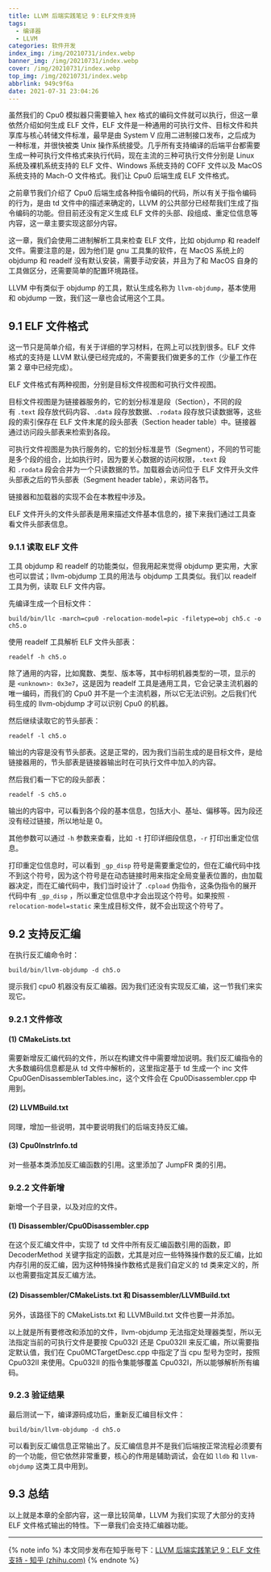 ```yaml
---
title: LLVM 后端实践笔记 9：ELF文件支持
tags:
  - 编译器
  - LLVM
categories: 软件开发
index_img: /img/20210731/index.webp
banner_img: /img/20210731/index.webp
cover: /img/20210731/index.webp
top_img: /img/20210731/index.webp
abbrlink: 949c9f6a
date: 2021-07-31 23:04:26
---
```

虽然我们的 Cpu0 模拟器只需要输入 hex 格式的编码文件就可以执行，但这一章依然介绍如何生成 ELF 文件，ELF 文件是一种通用的可执行文件、目标文件和共享库与核心转储文件标准，最早是由 System V 应用二进制接口发布，之后成为一种标准，并很快被类 Unix 操作系统接受。几乎所有支持编译的后端平台都需要生成一种可执行文件格式来执行代码，现在主流的三种可执行文件分别是 Linux 系统及裸机系统支持的 ELF 文件、Windows 系统支持的 COFF 文件以及 MacOS 系统支持的 Mach-O 文件格式。我们让 Cpu0 后端生成 ELF 文件格式。

之前章节我们介绍了 Cpu0 后端生成各种指令编码的代码，所以有关于指令编码的行为，是由 td 文件中的描述来确定的，LLVM 的公共部分已经帮我们生成了指令编码的功能。但目前还没有定义生成 ELF 文件的头部、段组成、重定位信息等内容，这一章主要实现这部分内容。

这一章，我们会使用二进制解析工具来检查 ELF 文件，比如 objdump 和 readelf 文件。需要注意的是，因为他们是 gnu 工具集的软件，在 MacOS 系统上的 objdump 和 readelf 没有默认安装，需要手动安装，并且为了和 MacOS 自身的工具做区分，还需要简单的配置环境路径。

LLVM 中有类似于 objdump 的工具，默认生成名称为 `llvm-objdump`，基本使用和 objdump 一致，我们这一章也会试用这个工具。

## 9.1 ELF 文件格式

这一节只是简单介绍，有关于详细的学习材料，在网上可以找到很多。ELF 文件格式的支持是 LLVM 默认便已经完成的，不需要我们做更多的工作（少量工作在第 2 章中已经完成）。

ELF 文件格式有两种视图，分别是目标文件视图和可执行文件视图。

目标文件视图是为链接器服务的，它的划分标准是段（Section），不同的段有 `.text` 段存放代码内容、`.data` 段存放数据、`.rodata` 段存放只读数据等，这些段的索引保存在 ELF 文件末尾的段头部表（Section header table）中。链接器通过访问段头部表来检索到各段。

可执行文件视图是为执行服务的，它的划分标准是节（Segment），不同的节可能是多个段的组合，比如执行时，因为要关心数据的访问权限，`.text` 段和 `.rodata` 段会合并为一个只读数据的节。加载器会访问位于 ELF 文件开头文件头部表之后的节头部表（Segment header table），来访问各节。

链接器和加载器的实现不会在本教程中涉及。

ELF 文件开头的文件头部表是用来描述文件基本信息的，接下来我们通过工具查看文件头部表信息。

### 9.1.1 读取 ELF 文件

工具 objdump 和 readelf 的功能类似，但我用起来觉得 objdump 更实用，大家也可以尝试；llvm-objdump 工具的用法与 objdump 工具类似。我们以 readelf 工具为例，读取 ELF 文件内容。

先编译生成一个目标文件：

```text
build/bin/llc -march=cpu0 -relocation-model=pic -filetype=obj ch5.c -o ch5.o
```

使用 readelf 工具解析 ELF 文件头部表：

```text
readelf -h ch5.o
```

除了通用的内容，比如魔数、类型、版本等，其中标明机器类型的一项，显示的是 `<unknown>: 0x3e7`，这是因为 readelf 工具是通用工具，它会记录主流机器的唯一编码，而我们的 Cpu0 并不是一个主流机器，所以它无法识别。之后我们代码生成的 llvm-objdump 才可以识别 Cpu0 的机器。

然后继续读取它的节头部表：

```text
readelf -l ch5.o
```

输出的内容是没有节头部表。这是正常的，因为我们当前生成的是目标文件，是给链接器用的，节头部表是链接器输出时在可执行文件中加入的内容。

然后我们看一下它的段头部表：

```text
readelf -S ch5.o
```

输出的内容中，可以看到各个段的基本信息，包括大小、基址、偏移等。因为段还没有经过链接，所以地址是 0。

其他参数可以通过 `-h` 参数来查看，比如 `-t` 打印详细段信息，`-r` 打印出重定位信息。

打印重定位信息时，可以看到 `_gp_disp` 符号是需要重定位的，但在汇编代码中找不到这个符号，因为这个符号是在动态链接时用来指定全局变量表位置的，由加载器决定，而在汇编代码中，我们当时设计了 `.cpload` 伪指令，这条伪指令的展开代码中有 `_gp_disp` ，所以重定位信息中才会出现这个符号。如果按照 `-relocation-model=static` 来生成目标文件，就不会出现这个符号了。

## 9.2 支持反汇编

在执行反汇编命令时：

```text
build/bin/llvm-objdump -d ch5.o
```

提示我们 cpu0 机器没有反汇编器。因为我们还没有实现反汇编，这一节我们来实现它。

### 9.2.1 文件修改

#### (1) CMakeLists.txt

需要新增反汇编代码的文件，所以在构建文件中需要增加说明。我们反汇编指令的大多数编码信息都是从 td 文件中解析的，这里指定基于 td 生成一个 inc 文件 Cpu0GenDisassemblerTables.inc，这个文件会在 Cpu0Disassembler.cpp 中用到。

#### (2) LLVMBuild.txt

同理，增加一些说明，其中要说明我们的后端支持反汇编。

#### (3) Cpu0InstrInfo.td

对一些基本类添加反汇编函数的引用。这里添加了 JumpFR 类的引用。

### 9.2.2 文件新增

新增一个子目录，以及对应的文件。

#### (1) Disassembler/Cpu0Disassembler.cpp

在这个反汇编文件中，实现了 td 文件中所有反汇编函数引用的函数，即 DecoderMethod 关键字指定的函数，尤其是对应一些特殊操作数的反汇编，比如内存引用的反汇编，因为这种特殊操作数格式是我们自定义的 td 类来定义的，所以也需要指定其反汇编方法。

#### (2) Disassembler/CMakeLists.txt 和 Disassembler/LLVMBuild.txt

另外，该路径下的 CMakeLists.txt 和 LLVMBuild.txt 文件也要一并添加。

  

以上就是所有要修改和添加的文件，llvm-objdump 无法指定处理器类型，所以无法指定当前的可执行文件是要按 Cpu032I 还是 Cpu032II 来反汇编，所以需要指定默认值，我们在 Cpu0MCTargetDesc.cpp 中指定了当 cpu 型号为空时，按照 Cpu032II 来使用。Cpu032II 的指令集能够覆盖 Cpu032I，所以能够解析所有编码。

### 9.2.3 验证结果

最后测试一下，编译源码成功后，重新反汇编目标文件：

```text
build/bin/llvm-objdump -d ch5.o
```

可以看到反汇编信息正常输出了。反汇编信息并不是我们后端按正常流程必须要有的一个功能，但它依然非常重要，核心的作用是辅助调试，会在如 `lldb` 和 `llvm-objdump` 这类工具中用到。

## 9.3 总结

以上就是本章的全部内容，这一章比较简单，LLVM 为我们实现了大部分的支持 ELF 文件格式输出的特性。下一章我们会支持汇编器功能。

---
{% note info %}
本文同步发布在知乎账号下：[LLVM 后端实践笔记 9：ELF 文件支持 - 知乎 (zhihu.com)](https://zhuanlan.zhihu.com/p/395013751)
{% endnote %}